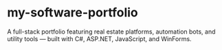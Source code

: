 # my-software-portfolio
A full-stack portfolio featuring real estate platforms, automation bots, and utility tools — built with C#, ASP.NET, JavaScript, and WinForms.

